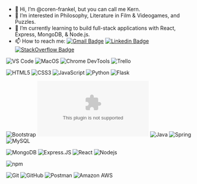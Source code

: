 - 👋 Hi, I’m @coren-frankel, but you can call me Kern.
- 👀 I’m interested in Philosophy, Literature in Film & Videogames, and Puzzles.
- 🌱 I’m currently learning to build full-stack applications with React, Express, MongoDB, & Node.js.
- 📫 How to reach me: 
[![Gmail Badge](https://img.shields.io/badge/-coren.frankel@gmail.com-c14438?style=plastic&logo=Gmail&logoColor=white&link=mailto:coren.frankel@gmail.com)](mailto:coren.frankel@gmail.com)
[![Linkedin Badge](https://img.shields.io/badge/coren--frankel-blue?style=plastic&logo=Linkedin&logoColor=white&link=https://www.linkedin.com/in/coren-frankel/)](https://www.linkedin.com/in/coren-frankel/)
[![StackOverflow Badge](https://img.shields.io/badge/-Stack%20Overflow-FE7A16?style=plastic&logo=Stack-Overflow&logoColor=white)]()
<!---
coren-frankel/coren-frankel is a ✨ special ✨ repository because its `README.md` (this file) appears on your GitHub profile.
You can click the Preview link to take a look at your changes.
--->


![VS Code](https://img.shields.io/badge/-VS%20Code-007ACC?style=plastic&logo=visual-studio-code)
![MacOS](https://img.shields.io/badge/-macOS-232F3E?style=plastic&logo=apple)
![Chrome DevTools](https://img.shields.io/badge/-DevTools-F4C546?style=plastic&logo=google-chrome&labelColor=E63710&logoColor=159F5D)
![Trello](https://img.shields.io/badge/-Trello-0052CC?style=plastic&logo=Trello)

![HTML5](https://img.shields.io/badge/-HTML5-E34F26?style=plastic&logo=html5&logoColor=white)
![CSS3](https://img.shields.io/badge/-CSS3-1572B6?style=plastic&logo=css3)
![JavaScript](https://img.shields.io/badge/-JavaScript-grey?style=plastic&logo=javascript)
![Python](https://img.shields.io/badge/-Python-lightgreen?style=plastic&logo=Python)
![Flask](https://img.shields.io/badge/-Flask-0B735E?style=plastic&logo=Flask)

![Bootstrap](https://img.shields.io/badge/-Bootstrap-white?style=plastic&logo=bootstrap)
![Java](https://logo.clearbit.com/java.com)
![Java](https://img.shields.io/badge/-Java-E11822?style=plastic&logo=Java)
![Spring](https://img.shields.io/badge/-Spring-black?style=plastic&logo=spring)
![MySQL](https://img.shields.io/badge/-MySQL-4479A1?style=plastic&logo=mysql&logoColor=D88700)

![MongoDB](https://img.shields.io/badge/-MongoDB-black?style=plastic&logo=mongodb)
![Express.JS](https://img.shields.io/badge/-Express(.js)-c7b198?style=plastic&logo=express)
![React](https://img.shields.io/badge/-React(.js)-black?style=plastic&logo=react)
![Nodejs](https://img.shields.io/badge/-Node(.js)-black?style=plastic&logo=Node.js)

![npm](https://img.shields.io/badge/-npm-CB3837?style=plastic&logo=npm)

![Git](https://img.shields.io/badge/-Git-black?style=plastic&logo=git)
![GitHub](https://img.shields.io/badge/-GitHub-232F3E?style=plastic&logo=github)
![Postman](https://img.shields.io/badge/Postman-black?style=plastic&logo=postman)
![Amazon AWS](https://img.shields.io/badge/Amazon%20AWS-232F3E?style=plastic&logo=amazon-aws)
